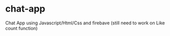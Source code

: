 # chat-app
Chat App using Javascript/Html/Css and firebave (still need to work on Like count function)
